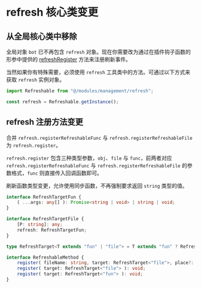 # refresh 核心类变更

## 从全局核心类中移除

全局对象 `bot` 已不再包含 `refresh` 对象。现在你需要改为通过在插件钩子函数的形参中提供的 [refreshRegister](../../guide/plugin/lifecycle#refreshregister) 方法来注册刷新事件。

当然如果你有特殊需要，必须使用 `refresh` 工具类中的方法。可通过以下方式来获取 `refresh` 实例对象。

```ts
import Refreshable from "@/modules/management/refresh";

const refresh = Refreshable.getInstance();
```

## refresh 注册方法变更

合并 `refresh.registerRefreshableFunc` 与 `refresh.registerRefreshableFile` 为 `refresh.register`。

`refresh.register` 包含三种类型参数，`obj`、`file` 与 `func`，前两者对应 `refresh.registerRefreshableFunc` 与 `refresh.registerRefreshableFile` 的参数格式，`func` 则直接传入回调函数即可。

刷新函数类型变更，允许使用同步函数，不再强制要求返回 `string` 类型的值。

```ts
interface RefreshTargetFun {
    ( ...args: any[] ): Promise<string | void> | string | void;
}

interface RefreshTargetFile {
    [P: string]: any;
    refresh: RefreshTargetFun;
}

type RefreshTarget<T extends "fun" | "file"> = T extends "fun" ? RefreshTargetFun : RefreshTargetFile;

interface RefreshableMethod {
    register( fileName: string, target: RefreshTarget<"file">, place?: PresetPlace ): void;
    register( target: RefreshTarget<"file"> ): void;
    register( target: RefreshTarget<"fun"> ): void;
}
```